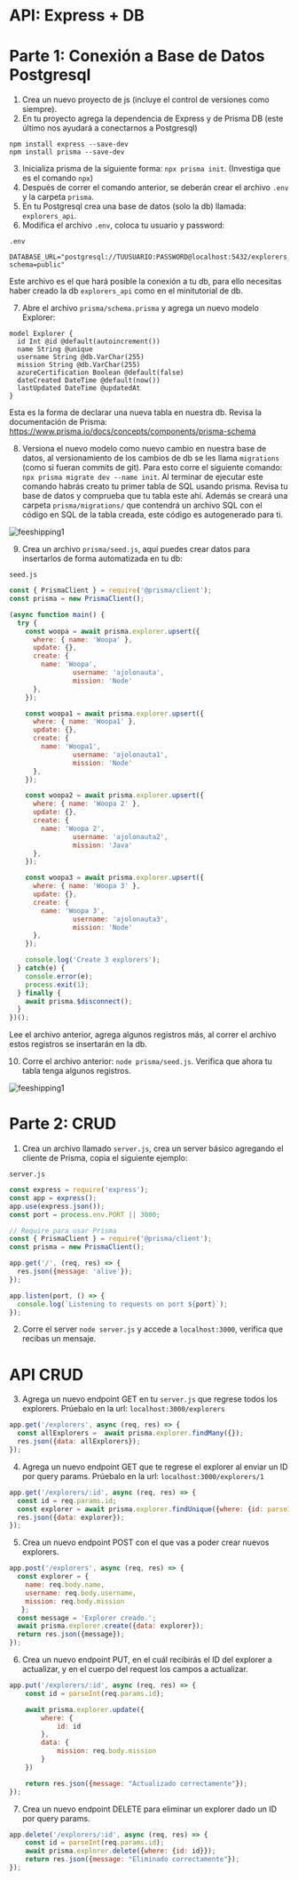 # API: Express + DB 

# Parte 1: Conexión a Base de Datos Postgresql

1. Crea un nuevo proyecto de js (incluye el control de versiones como siempre).
2. En tu proyecto agrega la dependencia de Express y de Prisma DB (este último nos ayudará a conectarnos a Postgresql)

```
npm install express --save-dev
npm install prisma --save-dev
```

3. Inicializa prisma de la siguiente forma: `npx prisma init`. (Investiga que es el comando `npx`)
4. Después de correr el comando anterior, se deberán crear el archivo `.env` y la carpeta `prisma`.
5. En tu Postgresql crea una base de datos (solo la db) llamada: `explorers_api`.
6. Modifica el archivo `.env`, coloca tu usuario y password:

`.env`
```
DATABASE_URL="postgresql://TUUSUARIO:PASSWORD@localhost:5432/explorers_api?schema=public"
```

Este archivo es el que hará posible la conexión a tu db, para ello necesitas haber creado la db `explorers_api` como en el minitutorial de db.

7. Abre el archivo `prisma/schema.prisma` y agrega un nuevo modelo Explorer:

```
model Explorer {
  id Int @id @default(autoincrement())
  name String @unique
  username String @db.VarChar(255)
  mission String @db.VarChar(255)
  azureCertification Boolean @default(false)
  dateCreated DateTime @default(now())
  lastUpdated DateTime @updatedAt
}
```

Esta es la forma de declarar una nueva tabla en nuestra db. Revisa la documentación de Prisma: https://www.prisma.io/docs/concepts/components/prisma-schema

8. Versiona el nuevo modelo como nuevo cambio en nuestra base de datos, al versionamiento de los cambios de db se les llama `migrations` (como si fueran commits de git). Para esto corre el siguiente comando: `npx prisma migrate dev --name init`. Al terminar de ejecutar este comando habrás creato tu primer tabla de SQL usando prisma. Revisa tu base de datos y comprueba que tu tabla este ahí. Además se creará una carpeta `prisma/migrations/` que contendrá un archivo SQL con el código en SQL de la tabla creada, este código es autogenerado para ti.

![feeshipping1](https://user-images.githubusercontent.com/17634377/166177588-f056afb3-cd85-4022-a3f3-6de64481afe0.gif)

9. Crea un archivo `prisma/seed.js`, aquí puedes crear datos para insertarlos de forma automatizada en tu db:

`seed.js`
```javascript
const { PrismaClient } = require('@prisma/client');
const prisma = new PrismaClient();

(async function main() {
  try {
    const woopa = await prisma.explorer.upsert({
      where: { name: 'Woopa' },
      update: {},
      create: {
        name: 'Woopa',
				username: 'ajolonauta',
				mission: 'Node'
      },
    });

    const woopa1 = await prisma.explorer.upsert({
      where: { name: 'Woopa1' },
      update: {},
      create: {
        name: 'Woopa1',
				username: 'ajolonauta1',
				mission: 'Node'
      },
    });

    const woopa2 = await prisma.explorer.upsert({
      where: { name: 'Woopa 2' },
      update: {},
      create: {
        name: 'Woopa 2',
				username: 'ajolonauta2',
				mission: 'Java'
      },
    });

    const woopa3 = await prisma.explorer.upsert({
      where: { name: 'Woopa 3' },
      update: {},
      create: {
        name: 'Woopa 3',
				username: 'ajolonauta3',
				mission: 'Node'
      },
    });

    console.log('Create 3 explorers');
  } catch(e) {
    console.error(e);
    process.exit(1);
  } finally {
    await prisma.$disconnect();
  }
})();
```

Lee el archivo anterior, agrega algunos registros más, al correr el archivo estos registros se insertarán en la db.

10. Corre el archivo anterior: `node prisma/seed.js`. Verifica que ahora tu tabla tenga algunos registros.

![feeshipping1](https://user-images.githubusercontent.com/17634377/166177664-612477c5-11fc-4634-a631-c8eca368e5f7.gif)

# Parte 2: CRUD 

1. Crea un archivo llamado `server.js`, crea un server básico agregando el cliente de Prisma, copia el siguiente ejemplo:

`server.js`
``` javascript
const express = require('express');
const app = express();
app.use(express.json());
const port = process.env.PORT || 3000;

// Require para usar Prisma
const { PrismaClient } = require('@prisma/client');
const prisma = new PrismaClient();

app.get('/', (req, res) => {
  res.json({message: 'alive'});
});

app.listen(port, () => {
  console.log(`Listening to requests on port ${port}`);
});
```

2. Corre el server `node server.js` y accede a `localhost:3000`, verifica que recibas un mensaje.

# API CRUD

3. Agrega un nuevo endpoint GET en tu `server.js` que regrese todos los explorers. Prúebalo en la url: `localhost:3000/explorers`

```javascript
app.get('/explorers', async (req, res) => {
  const allExplorers =  await prisma.explorer.findMany({});
  res.json({data: allExplorers});
});
```

4. Agrega un nuevo endpoint GET que te regrese el explorer al enviar un ID por query params. Prúebalo en la url: `localhost:3000/explorers/1`

```javascript
app.get('/explorers/:id', async (req, res) => {
  const id = req.params.id;
  const explorer = await prisma.explorer.findUnique({where: {id: parseInt(id)}});
  res.json({data: explorer});
});
```

5. Crea un nuevo endpoint POST con el que vas a poder crear nuevos explorers. 

```javascript
app.post('/explorers', async (req, res) => {
  const explorer = {
    name: req.body.name,
    username: req.body.username,
    mission: req.body.mission
   };
  const message = 'Explorer creado.';
  await prisma.explorer.create({data: explorer});
  return res.json({message});
});
```

6. Crea un nuevo endpoint PUT, en el cuál recibirás el ID del explorer a actualizar, y en el cuerpo del request los campos a actualizar.

```javascript
app.put('/explorers/:id', async (req, res) => {
	const id = parseInt(req.params.id);

	await prisma.explorer.update({
		where: {
			id: id
		},
		data: {
			mission: req.body.mission
		}
	})

	return res.json({message: "Actualizado correctamente"});
});
```

7. Crea un nuevo endpoint DELETE para eliminar un explorer dado un ID por query params.

```javascript
app.delete('/explorers/:id', async (req, res) => {
	const id = parseInt(req.params.id);
	await prisma.explorer.delete({where: {id: id}});
	return res.json({message: "Eliminado correctamente"});
});
```

